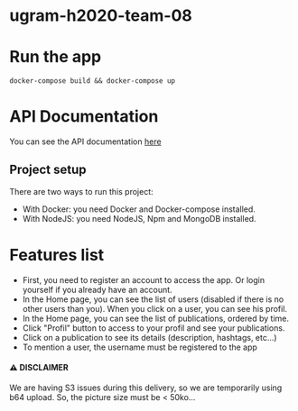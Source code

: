 # ugram-h2020-team-08

# Run the app

`docker-compose build && docker-compose up`

# API Documentation

You can see the API documentation [here](https://github.com/GLO3112-classrooms/ugram-h2020-team-08/wiki/API-Documentation)

## Project setup
There are two ways to run this project:
- With Docker: you need Docker and Docker-compose installed.
- With NodeJS: you need NodeJS, Npm and MongoDB installed.

# Features list

* First, you need to register an account to access the app. Or login yourself if you already have an account.
* In the Home page, you can see the list of users (disabled if there is no other users than you). When you click on a user, you can see his profil.
* In the Home page, you can see the list of publications, ordered by time.
* Click "Profil" button to access to your profil and see your publications.
* Click on a publication to see its details (description, hashtags, etc...)
* To mention a user, the username must be registered to the app

#### ⚠️ DISCLAIMER

We are having S3 issues during this delivery, so we are temporarily using b64 upload. So, the picture size must be < 50ko...

